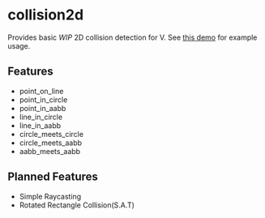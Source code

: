 # collision2d
Provides basic *WIP* 2D collision detection for V.
See [this demo](https://github.com/scurty-labs/collision2d/blob/master/examples/demo.v) for example usage.

## Features
* point_on_line
* point_in_circle
* point_in_aabb
* line_in_circle
* line_in_aabb
* circle_meets_circle
* circle_meets_aabb
* aabb_meets_aabb

## Planned Features
* Simple Raycasting
* Rotated Rectangle Collision(S.A.T)
